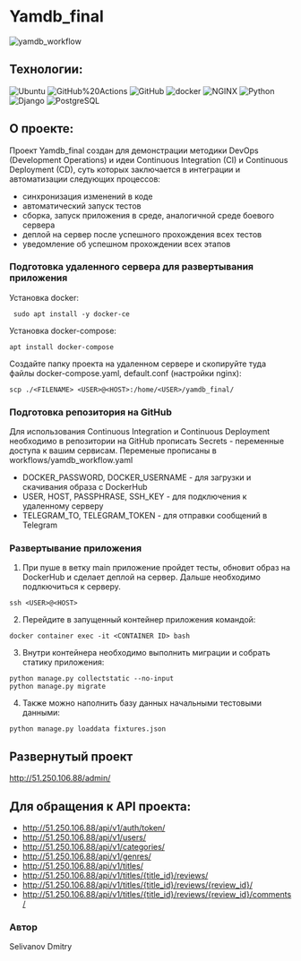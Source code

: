 # Yamdb_final

![yamdb_workflow](https://github.com/Dimanitto/yamdb_final/actions/workflows/yamdb_workflow.yml/badge.svg)

## Технологии:
![Ubuntu](https://img.shields.io/badge/Ubuntu-E95420?style=for-the-badge&logo=ubuntu&logoColor=white)
![GitHub%20Actions](https://img.shields.io/badge/-GitHub%20Actions-464646??style=flat-square&logo=GitHub%20actions) ![GitHub](https://img.shields.io/badge/-GitHub-464646??style=flat-square&logo=GitHub) ![docker](https://img.shields.io/badge/-Docker-464646??style=flat-square&logo=docker) ![NGINX](https://img.shields.io/badge/-NGINX-464646??style=flat-square&logo=NGINX) ![Python](https://img.shields.io/badge/-Python-464646??style=flat-square&logo=Python) ![Django](https://img.shields.io/badge/-Django-464646??style=flat-square&logo=Django) ![PostgreSQL](https://img.shields.io/badge/-PostgreSQL-464646??style=flat-square&logo=PostgreSQL)

## О проекте:
Проект Yamdb_final создан для демонстрации методики DevOps (Development Operations) и идеи Continuous Integration (CI) и Continuous Deployment (CD),
суть которых заключается в интеграции и автоматизации следующих процессов:
* синхронизация изменений в коде
* автоматический запуск тестов
* сборка, запуск приложения в среде, аналогичной среде боевого сервера
* деплой на сервер после успешного прохождения всех тестов
* уведомление об успешном прохождении всех этапов

### Подготовка удаленного сервера для развертывания приложения
Установка docker:
```
 sudo apt install -y docker-ce
```
Установка docker-compose:
```
apt install docker-compose
```
Создайте папку проекта на удаленном сервере и скопируйте туда файлы docker-compose.yaml, default.conf (настройки nginx):
```
scp ./<FILENAME> <USER>@<HOST>:/home/<USER>/yamdb_final/
```

### Подготовка репозитория на GitHub

Для использования Continuous Integration и Continuous Deployment необходимо в репозитории на GitHub прописать Secrets - переменные доступа к вашим сервисам.
Переменые прописаны в workflows/yamdb_workflow.yaml

* DOCKER_PASSWORD, DOCKER_USERNAME - для загрузки и скачивания образа с DockerHub 
* USER, HOST, PASSPHRASE, SSH_KEY - для подключения к удаленному серверу 
* TELEGRAM_TO, TELEGRAM_TOKEN - для отправки сообщений в Telegram

### Развертывание приложения

1. При пуше в ветку main приложение пройдет тесты, обновит образ на DockerHub и сделает деплой на сервер. Дальше необходимо подлкючиться к серверу.
```
ssh <USER>@<HOST>
```
2. Перейдите в запущенный контейнер приложения командой:
```
docker container exec -it <CONTAINER ID> bash
```
3. Внутри контейнера необходимо выполнить миграции и собрать статику приложения:
```
python manage.py collectstatic --no-input
python manage.py migrate
```

4. Также можно наполнить базу данных начальными тестовыми данными:
```
python manage.py loaddata fixtures.json
```

## Развернутый проект
http://51.250.106.88/admin/

## Для обращения к API проекта:
* http://51.250.106.88/api/v1/auth/token/
* http://51.250.106.88/api/v1/users/
* http://51.250.106.88/api/v1/categories/
* http://51.250.106.88/api/v1/genres/
* http://51.250.106.88/api/v1/titles/
* http://51.250.106.88/api/v1/titles/{title_id}/reviews/
* http://51.250.106.88/api/v1/titles/{title_id}/reviews/{review_id}/
* http://51.250.106.88/api/v1/titles/{title_id}/reviews/{review_id}/comments/

### Автор
Selivanov Dmitry
